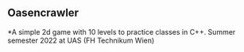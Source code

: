 ## Oasencrawler
*A simple 2d game with 10 levels to practice classes in C++. Summer semester 2022 at UAS (FH Technikum Wien)

